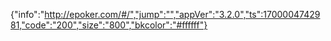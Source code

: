 {"info":"http://epoker.com/#/","jump":"","appVer":"3.2.0","ts":1700004742981,"code":"200","size":"800","bkcolor":"#ffffff"}